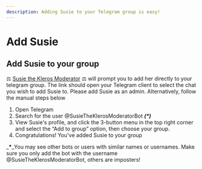 ```yaml
---
description: Adding Susie to your Telegram group is easy!
---
```


# Add Susie

## Add Susie to your group

&#x20;⚖️ [Susie the Kleros Moderator](https://t.me/KlerosModeratorBot?start=botstart) ⚖️ will prompt you to add her directly to your telegram group. The link should open your Telegram client to select the chat you wish to add Susie to. Please add Susie as an admin. Alternatively, follow the manual steps below

1. Open Telegram
2. Search for the user @SusieTheKlerosModeratorBot _**(\*)**_
3. View Susie's profile, and click the 3-button menu in the top right corner and select the “Add to group” option, then choose your group.
4. Congratulations! You've added Susie to your group

_**\***_You may see other bots or users with similar names or usernames. Make sure you only add the bot with the username @SusieTheKlerosModeratorBot, others are imposters!

